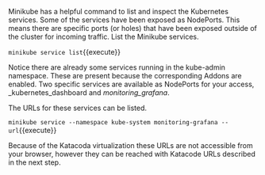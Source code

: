 Minikube has a helpful command to list and inspect the Kubernetes services. Some of the services have been exposed as NodePorts. This means there are specific ports (or holes) that have been exposed outside of the cluster for incoming traffic. List the Minikube services.

`minikube service list`{{execute}}

Notice there are already some services running in the kube-admin namespace. These are present because the corresponding Addons are enabled. Two specific services are available as NodePorts for your access, _kubernetes_dashboard and _monitoring_grafana_.

The URLs for these services can be listed.

`minikube service --namespace kube-system monitoring-grafana --url`{{execute}}

Because of the Katacoda virtualization these URLs are not accessible from your browser, however they can be reached with Katacode URLs described in the next step.